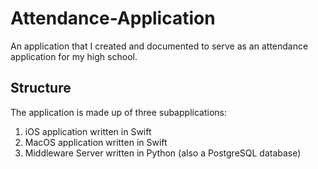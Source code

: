 # Attendance-Application
An application that I created and documented to serve as an attendance application for my high school.

## Structure
The application is made up of three subapplications:
1. iOS application written in Swift
2. MacOS application written in Swift
3. Middleware Server written in Python (also a PostgreSQL database)
